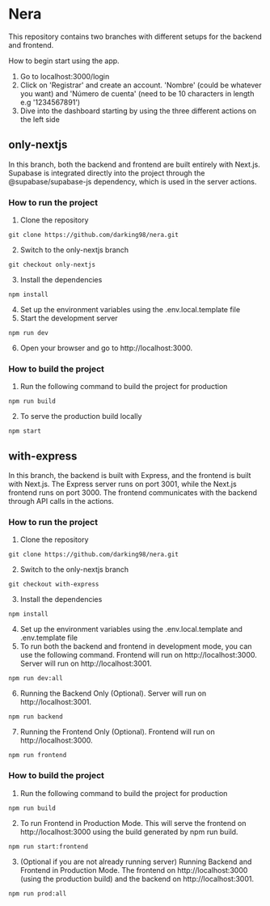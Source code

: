 # Nera

This repository contains two branches with different setups for the backend and frontend.

How to begin start using the app.

1. Go to localhost:3000/login
2. Click on 'Registrar' and create an account. 'Nombre' (could be whatever you want) and 'Número de cuenta' (need to be 10 characters in length e.g '1234567891')
3. Dive into the dashboard starting by using the three different actions on the left side

## only-nextjs

In this branch, both the backend and frontend are built entirely with Next.js. Supabase is integrated directly into the project through the @supabase/supabase-js dependency, which is used in the server actions.

### How to run the project

1. Clone the repository
```
git clone https://github.com/darking98/nera.git
```
2. Switch to the only-nextjs branch
```
git checkout only-nextjs
```
3. Install the dependencies
```
npm install
```
4. Set up the environment variables using the .env.local.template file
5. Start the development server
```
npm run dev
```
6. Open your browser and go to http://localhost:3000.

### How to build the project

1. Run the following command to build the project for production
```
npm run build
```
2. To serve the production build locally
```
npm start
```

## with-express

In this branch, the backend is built with Express, and the frontend is built with Next.js. The Express server runs on port 3001, while the Next.js frontend runs on port 3000. The frontend communicates with the backend through API calls in the actions.

### How to run the project

1. Clone the repository
```
git clone https://github.com/darking98/nera.git
```
2. Switch to the only-nextjs branch
```
git checkout with-express
```
3. Install the dependencies
```
npm install
```
4. Set up the environment variables using the .env.local.template and .env.template file
5. To run both the backend and frontend in development mode, you can use the following command. Frontend will run on http://localhost:3000. Server will run on http://localhost:3001.
```
npm run dev:all
```
6. Running the Backend Only (Optional). Server will run on http://localhost:3001.
```
npm run backend
```
7. Running the Frontend Only (Optional). Frontend will run on http://localhost:3000.
```
npm run frontend
```
### How to build the project

1. Run the following command to build the project for production
```
npm run build
```
2. To run Frontend in Production Mode. This will serve the frontend on http://localhost:3000 using the build generated by npm run build.
```
npm run start:frontend
```
3. (Optional if you are not already running server) Running Backend and Frontend in Production Mode. The frontend on http://localhost:3000 (using the production build) and the backend on http://localhost:3001.
```
npm run prod:all
```
